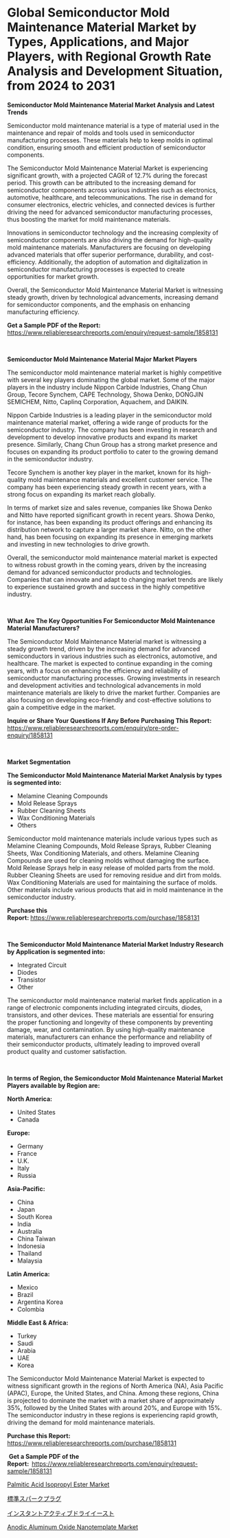 <p><h1>Global Semiconductor Mold Maintenance Material Market by Types, Applications, and Major Players, with Regional Growth Rate Analysis and Development Situation, from 2024 to 2031</h1></p><p><strong>Semiconductor Mold Maintenance Material Market Analysis and Latest Trends</strong></p>
<p><p>Semiconductor mold maintenance material is a type of material used in the maintenance and repair of molds and tools used in semiconductor manufacturing processes. These materials help to keep molds in optimal condition, ensuring smooth and efficient production of semiconductor components.</p><p>The Semiconductor Mold Maintenance Material Market is experiencing significant growth, with a projected CAGR of 12.7% during the forecast period. This growth can be attributed to the increasing demand for semiconductor components across various industries such as electronics, automotive, healthcare, and telecommunications. The rise in demand for consumer electronics, electric vehicles, and connected devices is further driving the need for advanced semiconductor manufacturing processes, thus boosting the market for mold maintenance materials.</p><p>Innovations in semiconductor technology and the increasing complexity of semiconductor components are also driving the demand for high-quality mold maintenance materials. Manufacturers are focusing on developing advanced materials that offer superior performance, durability, and cost-efficiency. Additionally, the adoption of automation and digitalization in semiconductor manufacturing processes is expected to create opportunities for market growth.</p><p>Overall, the Semiconductor Mold Maintenance Material Market is witnessing steady growth, driven by technological advancements, increasing demand for semiconductor components, and the emphasis on enhancing manufacturing efficiency.</p></p>
<p><strong>Get a Sample PDF of the Report:&nbsp;</strong> <a href="https://www.reliableresearchreports.com/enquiry/request-sample/1858131">https://www.reliableresearchreports.com/enquiry/request-sample/1858131</a></p>
<p>&nbsp;</p>
<p><strong>Semiconductor Mold Maintenance Material Major Market Players</strong></p>
<p><p>The semiconductor mold maintenance material market is highly competitive with several key players dominating the global market. Some of the major players in the industry include Nippon Carbide Industries, Chang Chun Group, Tecore Synchem, CAPE Technology, Showa Denko, DONGJIN SEMICHEM, Nitto, Caplinq Corporation, Aquachem, and DAIKIN.</p><p>Nippon Carbide Industries is a leading player in the semiconductor mold maintenance material market, offering a wide range of products for the semiconductor industry. The company has been investing in research and development to develop innovative products and expand its market presence. Similarly, Chang Chun Group has a strong market presence and focuses on expanding its product portfolio to cater to the growing demand in the semiconductor industry.</p><p>Tecore Synchem is another key player in the market, known for its high-quality mold maintenance materials and excellent customer service. The company has been experiencing steady growth in recent years, with a strong focus on expanding its market reach globally.</p><p>In terms of market size and sales revenue, companies like Showa Denko and Nitto have reported significant growth in recent years. Showa Denko, for instance, has been expanding its product offerings and enhancing its distribution network to capture a larger market share. Nitto, on the other hand, has been focusing on expanding its presence in emerging markets and investing in new technologies to drive growth.</p><p>Overall, the semiconductor mold maintenance material market is expected to witness robust growth in the coming years, driven by the increasing demand for advanced semiconductor products and technologies. Companies that can innovate and adapt to changing market trends are likely to experience sustained growth and success in the highly competitive industry.</p></p>
<p>&nbsp;</p>
<p><strong>What Are The Key Opportunities For Semiconductor Mold Maintenance Material Manufacturers?</strong></p>
<p><p>The Semiconductor Mold Maintenance Material market is witnessing a steady growth trend, driven by the increasing demand for advanced semiconductors in various industries such as electronics, automotive, and healthcare. The market is expected to continue expanding in the coming years, with a focus on enhancing the efficiency and reliability of semiconductor manufacturing processes. Growing investments in research and development activities and technological advancements in mold maintenance materials are likely to drive the market further. Companies are also focusing on developing eco-friendly and cost-effective solutions to gain a competitive edge in the market.</p></p>
<p><strong>Inquire or Share Your Questions If Any Before Purchasing This Report:</strong> <a href="https://www.reliableresearchreports.com/enquiry/pre-order-enquiry/1858131">https://www.reliableresearchreports.com/enquiry/pre-order-enquiry/1858131</a></p>
<p>&nbsp;</p>
<p><strong>Market Segmentation</strong></p>
<p><strong>The Semiconductor Mold Maintenance Material Market Analysis by types is segmented into:</strong></p>
<p><ul><li>Melamine Cleaning Compounds</li><li>Mold Release Sprays</li><li>Rubber Cleaning Sheets</li><li>Wax Conditioning Materials</li><li>Others</li></ul></p>
<p><p>Semiconductor mold maintenance materials include various types such as Melamine Cleaning Compounds, Mold Release Sprays, Rubber Cleaning Sheets, Wax Conditioning Materials, and others. Melamine Cleaning Compounds are used for cleaning molds without damaging the surface. Mold Release Sprays help in easy release of molded parts from the mold. Rubber Cleaning Sheets are used for removing residue and dirt from molds. Wax Conditioning Materials are used for maintaining the surface of molds. Other materials include various products that aid in mold maintenance in the semiconductor industry.</p></p>
<p><strong>Purchase this Report:&nbsp;</strong><a href="https://www.reliableresearchreports.com/purchase/1858131">https://www.reliableresearchreports.com/purchase/1858131</a></p>
<p>&nbsp;</p>
<p><strong>The Semiconductor Mold Maintenance Material Market Industry Research by Application is segmented into:</strong></p>
<p><ul><li>Integrated Circuit</li><li>Diodes</li><li>Transistor</li><li>Other</li></ul></p>
<p><p>The semiconductor mold maintenance material market finds application in a range of electronic components including integrated circuits, diodes, transistors, and other devices. These materials are essential for ensuring the proper functioning and longevity of these components by preventing damage, wear, and contamination. By using high-quality maintenance materials, manufacturers can enhance the performance and reliability of their semiconductor products, ultimately leading to improved overall product quality and customer satisfaction.</p></p>
<p>&nbsp;</p>
<p><strong>In terms of Region, the Semiconductor Mold Maintenance Material Market Players available by Region are:</strong></p>
<p>
    <p> <strong> North America: </strong>
        <ul>
            <li>United States</li>
            <li>Canada</li>
        </ul>
        </p> 
    <p> <strong> Europe: </strong>
        <ul>
            <li>Germany</li>
            <li>France</li>
            <li>U.K.</li>
            <li>Italy</li>
            <li>Russia</li>
        </ul>
        </p> 
    <p> <strong> Asia-Pacific: </strong>
        <ul>
            <li>China</li>
            <li>Japan</li>
            <li>South Korea</li>
            <li>India</li>
            <li>Australia</li>
            <li>China Taiwan</li>
            <li>Indonesia</li>
            <li>Thailand</li>
            <li>Malaysia</li>
        </ul>
        </p> 
    <p> <strong> Latin America: </strong>
        <ul>
            <li>Mexico</li>
            <li>Brazil</li>
            <li>Argentina Korea</li>
            <li>Colombia</li>
        </ul>
        </p> 
    <p> <strong> Middle East & Africa: </strong>
        <ul>
            <li>Turkey</li>
            <li>Saudi</li>
            <li>Arabia</li>
            <li>UAE</li>
            <li>Korea</li>
        </ul>
    </p>
    </p>
<p><p>The Semiconductor Mold Maintenance Material Market is expected to witness significant growth in the regions of North America (NA), Asia Pacific (APAC), Europe, the United States, and China. Among these regions, China is projected to dominate the market with a market share of approximately 35%, followed by the United States with around 20%, and Europe with 15%. The semiconductor industry in these regions is experiencing rapid growth, driving the demand for mold maintenance materials.</p></p>
<p><strong>Purchase this Report: </strong><a href="https://www.reliableresearchreports.com/purchase/1858131">https://www.reliableresearchreports.com/purchase/1858131</a></p>
<p>&nbsp;<strong>Get a Sample PDF of the Report:&nbsp;&nbsp;</strong><a href="https://www.reliableresearchreports.com/enquiry/request-sample/1858131">https://www.reliableresearchreports.com/enquiry/request-sample/1858131</a></p>
<p><strong></strong></p>
<p><p><a href="https://github.com/singletonthaxterkelliehr2df/Market-Research-Report-List-1/blob/main/palmitic-acid-isopropyl-ester-market.md">Palmitic Acid Isopropyl Ester Market</a></p><p><a href="https://medium.com/@wesleyeilly8796202/%E6%A8%99%E6%BA%96%E3%82%B9%E3%83%91%E3%83%BC%E3%82%AF%E3%83%97%E3%83%A9%E3%82%B0%E5%B8%82%E5%A0%B4-2031%E5%B9%B4%E3%81%BE%E3%81%A7%E3%81%AE%E6%88%90%E5%8A%9F%E3%81%99%E3%82%8B%E3%83%93%E3%82%B8%E3%83%8D%E3%82%B9%E6%88%A6%E7%95%A5%E3%81%AE%E9%8D%B5-7e5103401d8a">標準スパークプラグ</a></p><p><a href="https://medium.com/@nicolaseller56452023/%E5%8D%B3%E5%BA%A7%E3%81%AB%E6%B4%BB%E6%80%A7%E3%83%89%E3%83%A9%E3%82%A4%E3%82%A4%E3%83%BC%E3%82%B9%E3%83%88%E5%B8%82%E5%A0%B4%E3%81%AE%E3%83%A1%E3%83%88%E3%83%AA%E3%82%AF%E3%82%B9%E3%82%92%E8%A7%A3%E8%AA%AD%E3%81%99%E3%82%8B-%E5%B8%82%E5%A0%B4%E3%82%B7%E3%82%A7%E3%82%A2-%E3%83%88%E3%83%AC%E3%83%B3%E3%83%89-%E6%88%90%E9%95%B7%E3%83%91%E3%82%BF%E3%83%BC%E3%83%B3-9769694a7041">インスタントアクティブドライイースト</a></p><p><a href="https://github.com/kufem1/Market-Research-Report-List-1/blob/main/anodic-aluminum-oxide-nanotemplate-market.md">Anodic Aluminum Oxide Nanotemplate Market</a></p></p>